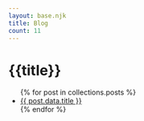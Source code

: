 ```yaml
---
layout: base.njk
title: Blog
count: 11
---
```


<h1>{{title}}</h1>

<ul>
{% for post in collections.posts %}
  <li><a href="{{post.url}}">{{ post.data.title }}</a></li>
{% endfor %}
</ul>
